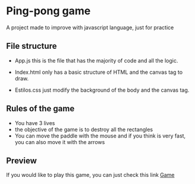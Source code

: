 # Ping-pong game
A project made to improve with javascript language, just for practice

## File structure
- App.js this is the file that has the majority of code and all the logic.

- Index.html only has a basic structure of HTML and the canvas tag to draw.

- Estilos.css just modify the background of the body and the canvas tag.

## Rules of the game
- You have 3 lives
- the objective of the game is to destroy all the rectangles 
- You can move the paddle with the mouse and if you think is very fast, you can also move it with the arrows

## Preview
If you would like to play this game, you can just check this link [Game](https://rogeliosamuel621.github.io/Ping-pong-game/Index.html)

